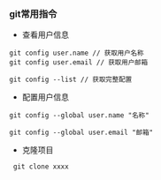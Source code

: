 ### git常用指令

- 查看用户信息

```
git config user.name // 获取用户名称
git config user.email // 获取用户邮箱

git config --list // 获取完整配置
```

- 配置用户信息
```
git config --global user.name "名称" 

git config --global user.email "邮箱"
```

- 克隆项目
```
 git clone xxxx
```

